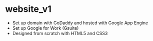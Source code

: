 # website_v1
<ul>
                <li>Set up domain with GoDaddy and hosted with Google App Engine</li>
                <li>Set up Google for Work (Gsuite)</li>
                <li>Designed from scratch with HTML5 and CSS3</li>
              </ul>
